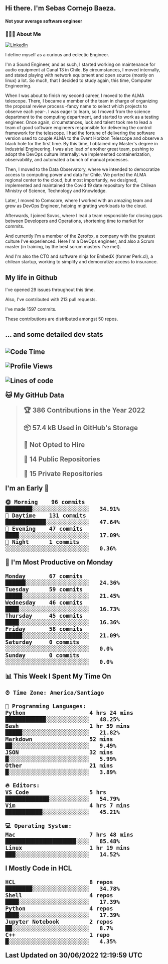 <h2> Hi there.  I'm Sebas Cornejo Baeza.</h2>
<h4> Not your average software engineer</h4>
<h3> 👨🏻‍💻 About Me </h3>
<a href="http://linkedin.com/in/sebastian-cornejo-baeza/"><img alt="LinkedIn" src="https://img.shields.io/badge/Sebas%20Cornejo%20-informational?style=appveyor&logo=linkedin"></a>


I define myself as a curious and eclectic Engineer.

I'm a Sound Engineer, and as such, I started working on maintenance for audio equipment at Canal 13 in Chile.
By circumstances, I moved internally, and stated playing with network equipment and open source (mostly on linux) 
a lot. So much, that I decided to study again, this time, Computer Engineering.

When I was about to finish my second career, I moved to the ALMA telescope. There, I became a member of the team
in charge of organizing the proposal review process -fancy name to select which projects to observe each year-. 
I was eager to learn, so I moved from the science department to the computing department, and started to work as 
a testing engineer. Once again, circumstances, luck and talent took me to lead a team of good software engineers 
responsible for delivering the control framework for the telescope. I had the fortune of delivering the software
version used to couple ALMA to the Event Horizon Telescope and observe a black hole for the first time.
By this time, I obtained my Master's degree in Industrial Engineering.
I was also lead of another great team, pushing to adopt the DevOps culture internally: we implemented containerization, observability, and automated a bunch of manual processes.

Then, I moved to the Data Observatory, where we intended to democratize access to computing power
and data for Chile. We ported the ALMA regional center to the cloud, but most importantly, we designed, implemented
and maintained the Covid 19 date repository for the Chilean Ministry of Science, Technology and Knowledge.

Later, I moved to Comscore, where I worked with an amazing team and grew as DevOps Engineer, helping migrating workloads to the cloud.

Afterwards, I joined Sovos, where I lead a team responsible for closing gaps between Developers and Operations, shortening time to market for commits.

And currently I'm a member of the Zerofox, a company with the greatest culture I've experienced. Here I'm a DevOps
engineer, and also a Scrum master (in training, by the best scrum masters I've met).
 
And I'm also the CTO and software ninja for EmbedX (former Perk.cl), a chilean startup, working to simplify and democratize access to insurance.

<h2> My life in Github </h2>

I've opened 29 issues throughout this time.

Also, I've contributed with 213 pull requests.

I've made 1597 commits.

These contributions are distributed amongst 50 repos.

<h2>... and some detailed dev stats<h2>

<!--START_SECTION:waka-->
![Code Time](http://img.shields.io/badge/Code%20Time-48%20hrs%2044%20mins-blue)

![Profile Views](http://img.shields.io/badge/Profile%20Views-6-blue)

![Lines of code](https://img.shields.io/badge/From%20Hello%20World%20I%27ve%20Written-604%20Thousand%20lines%20of%20code-blue)

**🐱 My GitHub Data** 

> 🏆 386 Contributions in the Year 2022
 > 
> 📦 57.4 kB Used in GitHub's Storage 
 > 
> 🚫 Not Opted to Hire
 > 
> 📜 14 Public Repositories 
 > 
> 🔑 15 Private Repositories  
 > 
**I'm an Early 🐤** 

```text
🌞 Morning    96 commits     ████████░░░░░░░░░░░░░░░░░   34.91% 
🌆 Daytime    131 commits    ████████████░░░░░░░░░░░░░   47.64% 
🌃 Evening    47 commits     ████░░░░░░░░░░░░░░░░░░░░░   17.09% 
🌙 Night      1 commits      ░░░░░░░░░░░░░░░░░░░░░░░░░   0.36%

```
📅 **I'm Most Productive on Monday** 

```text
Monday       67 commits     ██████░░░░░░░░░░░░░░░░░░░   24.36% 
Tuesday      59 commits     █████░░░░░░░░░░░░░░░░░░░░   21.45% 
Wednesday    46 commits     ████░░░░░░░░░░░░░░░░░░░░░   16.73% 
Thursday     45 commits     ████░░░░░░░░░░░░░░░░░░░░░   16.36% 
Friday       58 commits     █████░░░░░░░░░░░░░░░░░░░░   21.09% 
Saturday     0 commits      ░░░░░░░░░░░░░░░░░░░░░░░░░   0.0% 
Sunday       0 commits      ░░░░░░░░░░░░░░░░░░░░░░░░░   0.0%

```


📊 **This Week I Spent My Time On** 

```text
⌚︎ Time Zone: America/Santiago

💬 Programming Languages: 
Python                   4 hrs 24 mins       ████████████░░░░░░░░░░░░░   48.25% 
Bash                     1 hr 59 mins        █████░░░░░░░░░░░░░░░░░░░░   21.82% 
Markdown                 52 mins             ██░░░░░░░░░░░░░░░░░░░░░░░   9.49% 
JSON                     32 mins             █░░░░░░░░░░░░░░░░░░░░░░░░   5.99% 
Other                    21 mins             █░░░░░░░░░░░░░░░░░░░░░░░░   3.89%

🔥 Editors: 
VS Code                  5 hrs               █████████████░░░░░░░░░░░░   54.79% 
Vim                      4 hrs 7 mins        ███████████░░░░░░░░░░░░░░   45.21%

💻 Operating System: 
Mac                      7 hrs 48 mins       █████████████████████░░░░   85.48% 
Linux                    1 hr 19 mins        ███░░░░░░░░░░░░░░░░░░░░░░   14.52%

```

**I Mostly Code in HCL** 

```text
HCL                      8 repos             ████████░░░░░░░░░░░░░░░░░   34.78% 
Shell                    4 repos             ████░░░░░░░░░░░░░░░░░░░░░   17.39% 
Python                   4 repos             ████░░░░░░░░░░░░░░░░░░░░░   17.39% 
Jupyter Notebook         2 repos             ██░░░░░░░░░░░░░░░░░░░░░░░   8.7% 
C++                      1 repo              █░░░░░░░░░░░░░░░░░░░░░░░░   4.35%

```



 Last Updated on 30/06/2022 12:19:59 UTC
<!--END_SECTION:waka-->
